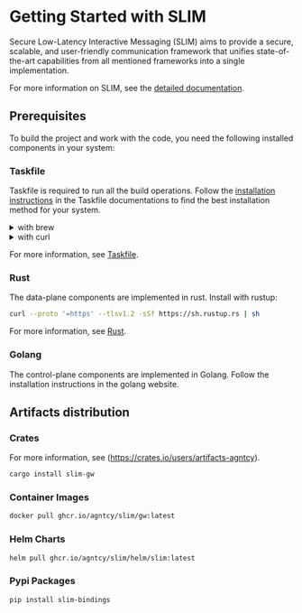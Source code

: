 # Getting Started with SLIM

Secure Low-Latency Interactive Messaging (SLIM) aims to provide a secure, scalable, and user-friendly communication framework that unifies state-of-the-art capabilities from all mentioned frameworks into a single implementation.

For more information on SLIM, see the [detailed documentation](../messaging/slim-core.md).

## Prerequisites

To build the project and work with the code, you need the following
installed components in your system:

### Taskfile

Taskfile is required to run all the build operations. Follow the
[installation instructions](https://taskfile.dev/installation/) in the Taskfile
documentations to find the best installation method for your system.

<details>
  <summary>with brew</summary>

  ```bash
  brew install go-task
  ```
</details>
<details>
  <summary>with curl</summary>

  ```bash
  sh -c "$(curl --location https://taskfile.dev/install.sh)" -- -d -b ~/.local/bin
  ```
</details>

For more information, see [Taskfile](https://taskfile.dev/).

### Rust

The data-plane components are implemented in rust. Install with rustup:

```bash
curl --proto '=https' --tlsv1.2 -sSf https://sh.rustup.rs | sh
```

For more information, see [Rust](https://rustup.rs/).

### Golang

The control-plane components are implemented in Golang. Follow the installation
instructions in the golang website.

## Artifacts distribution

### Crates

For more information, see (https://crates.io/users/artifacts-agntcy).

```bash
cargo install slim-gw
```

### Container Images

```bash
docker pull ghcr.io/agntcy/slim/gw:latest
```

### Helm Charts

```bash
helm pull ghcr.io/agntcy/slim/helm/slim:latest
```

### Pypi Packages

```bash
pip install slim-bindings
```